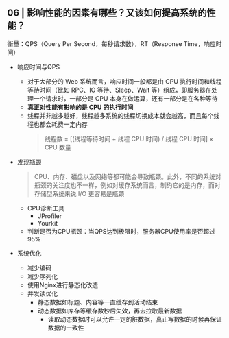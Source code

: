## 06 | 影响性能的因素有哪些？又该如何提高系统的性能？

衡量：QPS（Query Per Second，每秒请求数），RT（Response Time，响应时间）

- 响应时间与QPS
  - 对于大部分的 Web 系统而言，响应时间一般都是由 CPU 执行时间和线程等待时间（比如 RPC、IO 等待、Sleep、Wait 等）组成，即服务器在处理一个请求时，一部分是 CPU 本身在做运算，还有一部分是在各种等待
  - **真正对性能有影响的是 CPU 的执行时间**
  - 线程并非越多越好，线程越多系统的线程切换成本就会越高，而且每个线程也都会耗费一定内存
    > 线程数 = [(线程等待时间 + 线程 CPU 时间) / 线程 CPU 时间] × CPU 数量
  
- 发现瓶颈
  > CPU、内存、磁盘以及网络等都可能会导致瓶颈。此外，不同的系统对瓶颈的关注度也不一样，例如对缓存系统而言，制约它的是内存，而对存储型系统来说 I/O 更容易是瓶颈
  - CPU诊断工具
    - JProfiler
    - Yourkit
  - 判断是否为CPU瓶颈：当QPS达到极限时，服务器CPU使用率是否超过95%

- 系统优化
  - 减少编码
  - 减少序列化
  - 使用Nginx进行静态化改造
  - 并发读优化
    - 静态数据如标题、内容等一直缓存到活动结束
    - 动态数据如库存等缓存数秒后失效，再去拉取最新数据
      - 读取动态数据时可以允许一定的脏数据，真正写数据的时候再保证数据的一致性